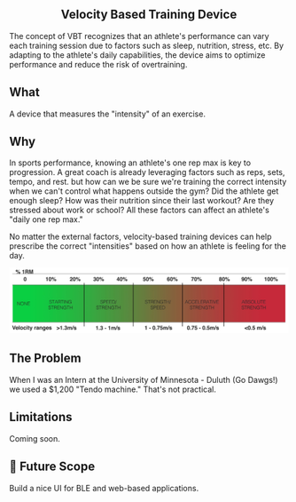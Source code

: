 
<h2 align="center">Velocity Based Training Device</h2>




The concept of VBT recognizes that an athlete's performance can vary each training session due to factors such as sleep, nutrition, stress, etc. By adapting to the athlete's daily capabilities, the device aims to optimize performance and reduce the risk of overtraining.



## What <a name = "what"></a>
A device that measures the "intensity" of an exercise. 

## Why <a name = "why"><a/>
In sports performance, knowing an athlete's one rep max is key to progression. A great coach is already leveraging factors such as reps, sets, tempo, and rest. but how can we be sure we're training the correct intensity when we can't control what happens outside the gym? Did the athlete get enough sleep? How was their nutrition since their last workout? Are they stressed about work or school? All these factors can affect an athlete's "daily one rep max."

No matter the external factors, velocity-based training devices can help prescribe the correct "intensities" based on how an athlete is feeling for the day. 

<img src="https://github.com/kodykoester/VBT_Device/blob/main/VBT/vbt.jpg" alt="Project logo"></a>





## The Problem <a name = "problem"></a>
When I was an Intern at the University of Minnesota - Duluth (Go Dawgs!) we used a $1,200 "Tendo machine." That's not practical. 

## Limitations <a name = "limitations"></a>
Coming soon.

## 🚀 Future Scope <a name = "future_scope"></a>

Build a nice UI for BLE and web-based applications.

